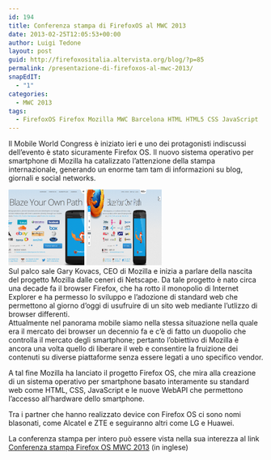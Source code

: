 ```yaml
---
id: 194
title: Conferenza stampa di FirefoxOS al MWC 2013
date: 2013-02-25T12:05:53+00:00
author: Luigi Tedone
layout: post
guid: http://firefoxositalia.altervista.org/blog/?p=85
permalink: /presentazione-di-firefoxos-al-mwc-2013/
snapEdIT:
  - "1"
categories:
  - MWC 2013
tags:
  - FirefoxOS Firefox Mozilla MWC Barcelona HTML HTML5 CSS JavaScript
---
```

Il Mobile World Congress è iniziato ieri e uno dei protagonisti indiscussi dell&#8217;evento è stato sicuramente Firefox OS. Il nuovo sistema operativo per smartphone di Mozilla ha catalizzato l&#8217;attenzione della stampa internazionale, generando un enorme tam tam di informazioni su blog, giornali e social networks.

[<img loading="lazy" class="aligncenter size-thumbnail wp-image-95" alt="firefoxosapps" src="/wp-content/uploads/2013/02/firefoxosapps-150x150.png?resize=150%2C150" width="150" height="150" data-recalc-dims="1" />](/wp-content/uploads/2013/02/firefoxosapps.png) [<img loading="lazy" class="aligncenter size-thumbnail wp-image-96" alt="firefoxospartners" src="/wp-content/uploads/2013/02/firefoxospartners1.png?resize=150%2C150" width="150" height="150" data-recalc-dims="1" />](/wp-content/uploads/2013/02/firefoxospartners1.png)  
Sul palco sale Gary Kovacs, CEO di Mozilla e inizia a parlare della nascita del progetto Mozilla dalle ceneri di Netscape. Da tale progetto è nato circa una decade fa il browser Firefox, che ha rotto il monopolio di Internet Explorer e ha permesso lo sviluppo e l&#8217;adozione di standard web che permettono al giorno d&#8217;oggi di usufruire di un sito web mediante l&#8217;utlizzo di browser differenti.  
Attualmente nel panorama mobile siamo nella stessa situazione nella quale era il mercato dei browser un decennio fa e c&#8217;è di fatto un duopolio che controlla il mercato degli smartphone; pertanto l&#8217;obiettivo di Mozilla è ancora una volta quello di liberare il web e consentire la fruizione dei contenuti su diverse piattaforme senza essere legati a uno specifico vendor.

A tal fine Mozilla ha lanciato il progetto Firefox OS, che mira alla creazione di un sistema operativo per smartphone basato interamente su standard web come HTML, CSS, JavaScript e le nuove WebAPI che permettono l&#8217;accesso all&#8217;hardware dello smartphone.

Tra i partner che hanno realizzato device con Firefox OS ci sono nomi blasonati, come Alcatel e ZTE e seguiranno altri come LG e Huawei.

La conferenza stampa per intero può essere vista nella sua interezza al link [Conferenza stampa Firefox OS MWC 2013](https://air.mozilla.org/mwc-press-conf/) (in inglese)
